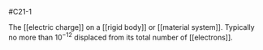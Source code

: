 #C21-1 

The [[electric charge]] on a [[rigid body]] or [[material system]]. Typically no more than $10^{-12}$ displaced from its total number of [[electrons]].